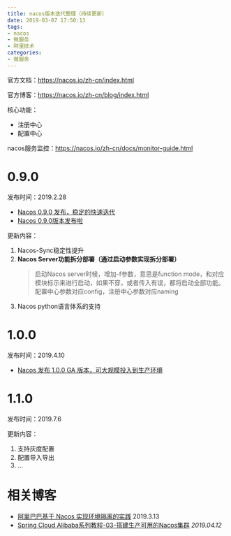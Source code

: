 ```yaml
---
title: nacos版本迭代整理（持续更新）
date: 2019-03-07 17:50:13
tags:
- nacos
- 微服务
- 阿里技术
categories:
- 微服务
---
```


官方文档：https://nacos.io/zh-cn/index.html

官方博客：https://nacos.io/zh-cn/blog/index.html

核心功能：
* 注册中心
* 配置中心

nacos服务监控：https://nacos.io/zh-cn/docs/monitor-guide.html

# 0.9.0

发布时间：2019.2.28

* [Nacos 0.9.0 发布，稳定的快速迭代](https://nacos.io/en-us/blog/nacos0.9.0.html)
* [Nacos 0.9.0版本发布啦](https://nacos.io/en-us/blog/nacos0.9-intro.html)

更新内容：
1. Nacos-Sync稳定性提升
2. **Nacos Server功能拆分部署（通过启动参数实现拆分部署）**
    > 启动Nacos server时候，增加-f参数，意思是function mode，和对应模块标示来进行启动，如果不穿，或者传入有误，都将启动全部功能。 配置中心参数对应config，注册中心参数对应naming
3. Nacos python语言体系的支持

# 1.0.0

发布时间：2019.4.10

* [Nacos 发布 1.0.0 GA 版本，可大规模投入到生产环境](https://mp.weixin.qq.com/s/SaS9JBBjiN-ac6nfpq2ACw)

# 1.1.0

发布时间：2019.7.6

更新内容：
1. 支持灰度配置
2. 配置导入导出
3. ...

# 相关博客

* [阿里巴巴基于 Nacos 实现环境隔离的实践](https://mp.weixin.qq.com/s/TQDhSMJJcCSJTR7Z0gh4gw) 2019.3.13
* [Spring Cloud Alibaba系列教程-03-搭建生产可用的Nacos集群](https://mp.weixin.qq.com/s/MKMLHK9Yd87_6HFbIU60vA) *2019.04.12*

